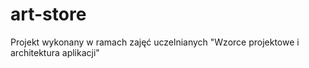 # art-store
Projekt wykonany w ramach zajęć uczelnianych "Wzorce projektowe i architektura aplikacji"
